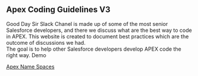 ## Apex Coding Guidelines V3

Good Day Sir Slack Chanel is made up of some of the most senior Salesforce developers, and there we discuss what are the best way to code in APEX. This website is created to document best practices which are the outcome of discussions we had.  
The goal is to help other Salesforce developers develop APEX code the right way. Demo

[Apex Name Spaces](/name-spaces.md)

